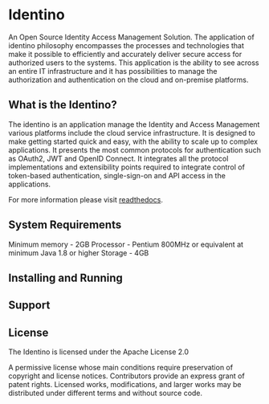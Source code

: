 # Identino

An Open Source Identity Access Management Solution. The application of identino philosophy encompasses the processes and technologies that make it possible to efficiently and accurately deliver secure access for authorized users to the systems. This application is the ability to see across an entire IT infrastructure and it has possibilities to manage the authorization and authentication on the cloud and on-premise platforms.

## What is the Identino?

The identino is an application manage the Identity and Access Management various platforms include the cloud service infrastructure. It is designed to make getting started quick and easy, with the ability to scale up to complex applications. It presents the most common protocols for authentication such as OAuth2, JWT and OpenID Connect. It integrates all the protocol implementations and extensibility points required to integrate control of token-based authentication, single-sign-on and API access in the applications. 

For more information please visit [readthedocs].

## System Requirements
Minimum memory - 2GB
Processor - Pentium 800MHz or equivalent at minimum
Java 1.8 or higher
Storage - 4GB

## Installing and Running

## Support

## License

The Identino is licensed under the Apache License 2.0

A permissive license whose main conditions require preservation of copyright and license notices. Contributors provide an express grant of patent rights. Licensed works, modifications, and larger works may be distributed under different terms and without source code.

[//]: # (These are reference links used in the body of this note and get stripped out when the markdown processor does its job.)

[readthedocs]: <https://github.com/identino/identino>

